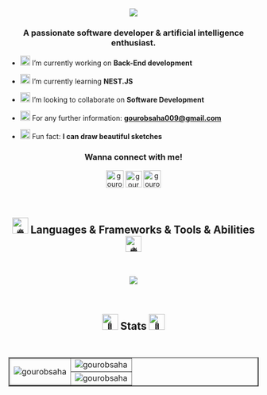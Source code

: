 <h1 align="center">
  <a href="https://git.io/typing-svg">
    <img src="https://readme-typing-svg.herokuapp.com/?lines=Hello,+There!+👋;I'm+Gourob+Saha+Surjo...;Nice+to+meet+you!&center=true&size=25">
  </a>
</h1>
<h3 align="center">A passionate software developer & artificial intelligence enthusiast.</h3>


- <img src="https://fonts.gstatic.com/s/e/notoemoji/latest/1f680/512.gif" alt="🚀" height="20"> I’m currently working on **Back-End development**

- <img src="https://fonts.gstatic.com/s/e/notoemoji/latest/1f331/512.gif" alt="🌱" height="20"> I’m currently learning **NEST.JS**

- <img src="https://fonts.gstatic.com/s/e/notoemoji/latest/270c_1f3fc/512.gif" alt="✌" height="20"> I’m looking to collaborate on **Software Development**

- <img src="https://fonts.gstatic.com/s/e/notoemoji/latest/1f6ce_fe0f/512.gif" alt="🛎" height="20"> For any further information: **gourobsaha009@gmail.com** 

- <img src="https://fonts.gstatic.com/s/e/notoemoji/latest/1f48e/512.gif" alt="💎" height="20"> Fun fact: **I can draw beautiful sketches**


<h3 align="center">Wanna connect with me!</h3>
<p align="center">
<a href="https://www.linkedin.com/in/gourob-saha-surjo-632751200/" target="_blank"><img align="center" src="https://img.icons8.com/color/48/000000/linkedin.png" alt="gourob-saha-632751200" width="35" /></a>
<a href="https://fb.com/surjo.saha.547" target="_blank"><img align="center" src="https://img.icons8.com/fluency/48/000000/facebook-new.png" alt="gourob-saha-632751200" width="33" /></a>
<a href="https://instagram.com/gourob_saha" target="_blank"><img align="center" src="https://img.icons8.com/fluency/48/000000/instagram-new.png" alt="gourob_saha" width="35" /></a>
</p>
<br>
<h2 align="center"><img src="https://fonts.gstatic.com/s/e/notoemoji/latest/1f525/512.gif" alt="🔥" width="32" height="32"> Languages & Frameworks & Tools & Abilities <img src="https://fonts.gstatic.com/s/e/notoemoji/latest/1f525/512.gif" alt="🔥" width="32" height="32"></h2>
<br>
<p align="center">
  <a href="https://skillicons.dev">
    <img src="https://skillicons.dev/icons?i=html,css,js,react,bootstrap,tailwind,nextjs,nodejs,express,ts,mongodb,firebase,vercel,styledcomponents,netlify,java,python,c,cs,mui,mysql,vscode,androidstudio,eclipse,github,git,ai,ps,xd,figma" />
  </a>
</p>
<br>
<h2 align="center"><img src="https://fonts.gstatic.com/s/e/notoemoji/latest/1f31f/512.gif" alt="🌟" width="32" height="32"> Stats <img src="https://fonts.gstatic.com/s/e/notoemoji/latest/1f31f/512.gif" alt="🌟" width="32" height="32"></h2>
<br>

<table align="center" border="2">
  <tr>
    <td rowspan = "2"><img align="center" src="https://github-readme-stats.vercel.app/api/top-langs/?username=gourobsaha&show_icons=true&locale=en&theme=codeSTACKr&hide_border=true&layout=pie" alt="gourobsaha"/></td>
    <td><img align="center" src="https://github-readme-stats.vercel.app/api?username=gourobsaha&show_icons=true&locale=en&theme=codeSTACKr&hide_border=true" alt="gourobsaha" /></td>
 </tr>
 <tr>
    <td><img align="center" src="https://github-readme-streak-stats.herokuapp.com/?user=gourobsaha&theme=codeSTACKr&hide_border=true" alt="gourobsaha"/></td>
 </tr>
</table> 

